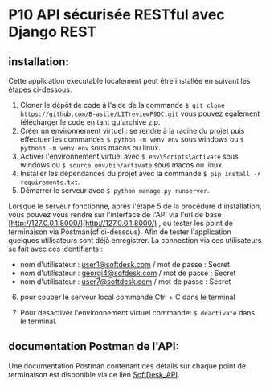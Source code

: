 # P10 API sécurisée RESTful avec Django REST #
## installation: ##
Cette application executable localement peut être installée en suivant les étapes ci-dessous.
1. Cloner le dépôt de code à l'aide de la commande ```$ git clone https://github.com/B-asile/LITreviewP9OC.git``` vous pouvez également télécharger le code en tant qu'archive zip.
2. Créer un environnement virtuel : se rendre à la racine du projet puis effectuer les commandes ```$ python -m venv env``` sous windows ou ```$ python3 -m venv env``` sous macos ou linux.
3. Activer l'environnement virtuel avec ```$ env\Scripts\activate``` sous windows ou ```$ source env/bin/activate``` sous macos ou linux.
4. Installer les dépendances du projet avec la commande ```$ pip install -r requirements.txt```.
5. Démarrer le serveur avec ```$ python manage.py runserver```.

Lorsque le serveur fonctionne, après l'étape 5 de la procédure d'installation, vous pouvez vous rendre sur l'interface de l'API via l'url de base [http://127.0.0.1:8000/](http://127.0.0.1:8000/) , ou tester les point de terminaison via Postman(cf ci-dessous).
Afin de tester l'application quelques utilisateurs sont déjà enregistrer.
La connection via ces utilisateurs se fait avec ces identifiants :
  *  nom d'utilisateur : user1@softdesk.com / mot de passe : Secret 
  *   nom d'utilisateur : georgi4@sofdesk.com / mot de passe : Secret 
  *   nom d'utilisateur : user7@softdesk.com / mot de passe : Secret

6. pour couper le serveur local commande Ctrl + C dans le terminal

7. Pour desactiver l'environnement virtuel commande:  ```$ deactivate``` dans le terminal.

## documentation Postman de l'API: ##
Une documentation Postman contenant des détails sur chaque point de terminaison est disponible via ce lien [SoftDesk_API](https://www.postman.com/b-asile/workspace/softdesk/api/5061e4f6-f15b-411e-980c-5559a1b357c1/documentation/19538644-c5eac461-9f79-458a-bf36-8957620a6969?version=dc5caeff-5eda-47c2-9a02-e60cc0f93db7).

